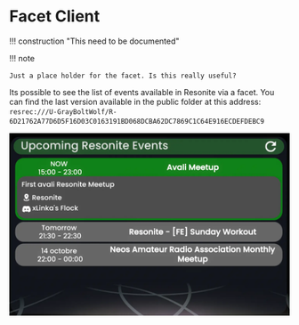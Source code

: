 # Facet Client

!!! construction "This need to be documented"

!!! note

    Just a place holder for the facet. Is this really useful?


Its possible to see the list of events available in Resonite via a facet.
You can find the last version available in the public folder at this
address: `resrec:///U-GrayBoltWolf/R-6D21762A77D6D5F16D03C0163191BD068DCBA62DC7869C1C64E916ECDEFDEBC9`

![Facet client](https://raw.githubusercontent.com/Resonite-Community-Projects/community_events.resonite/refs/heads/assets/Facet%20client/facet.webp)